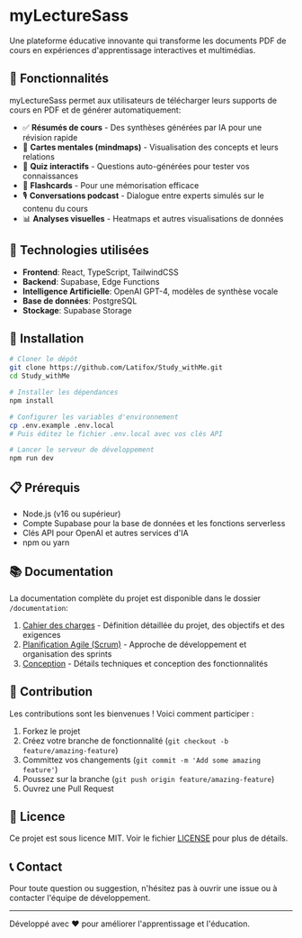 # myLectureSass

Une plateforme éducative innovante qui transforme les documents PDF de cours en expériences d'apprentissage interactives et multimédias.

## 🌟 Fonctionnalités

myLectureSass permet aux utilisateurs de télécharger leurs supports de cours en PDF et de générer automatiquement:

- ✅ **Résumés de cours** - Des synthèses générées par IA pour une révision rapide
- 🧠 **Cartes mentales (mindmaps)** - Visualisation des concepts et leurs relations
- 📝 **Quiz interactifs** - Questions auto-générées pour tester vos connaissances
- 🎴 **Flashcards** - Pour une mémorisation efficace
- 🎙️ **Conversations podcast** - Dialogue entre experts simulés sur le contenu du cours
- 📊 **Analyses visuelles** - Heatmaps et autres visualisations de données

## 🚀 Technologies utilisées

- **Frontend**: React, TypeScript, TailwindCSS
- **Backend**: Supabase, Edge Functions
- **Intelligence Artificielle**: OpenAI GPT-4, modèles de synthèse vocale
- **Base de données**: PostgreSQL
- **Stockage**: Supabase Storage

## 🔧 Installation

```bash
# Cloner le dépôt
git clone https://github.com/Latifox/Study_withMe.git
cd Study_withMe

# Installer les dépendances
npm install

# Configurer les variables d'environnement
cp .env.example .env.local
# Puis éditez le fichier .env.local avec vos clés API

# Lancer le serveur de développement
npm run dev
```

## 📋 Prérequis

- Node.js (v16 ou supérieur)
- Compte Supabase pour la base de données et les fonctions serverless
- Clés API pour OpenAI et autres services d'IA
- npm ou yarn

## 📚 Documentation

La documentation complète du projet est disponible dans le dossier `/documentation`:

1. [Cahier des charges](./documentation/01-cahier-des-charges.md) - Définition détaillée du projet, des objectifs et des exigences
2. [Planification Agile (Scrum)](./documentation/02-planification-agile-scrum.md) - Approche de développement et organisation des sprints
3. [Conception](./documentation/03-conception-sprint.md) - Détails techniques et conception des fonctionnalités

## 🤝 Contribution

Les contributions sont les bienvenues ! Voici comment participer :

1. Forkez le projet
2. Créez votre branche de fonctionnalité (`git checkout -b feature/amazing-feature`)
3. Committez vos changements (`git commit -m 'Add some amazing feature'`)
4. Poussez sur la branche (`git push origin feature/amazing-feature`)
5. Ouvrez une Pull Request

## 📄 Licence

Ce projet est sous licence MIT. Voir le fichier [LICENSE](LICENSE) pour plus de détails.

## 📞 Contact

Pour toute question ou suggestion, n'hésitez pas à ouvrir une issue ou à contacter l'équipe de développement.

---

Développé avec ❤️ pour améliorer l'apprentissage et l'éducation. 